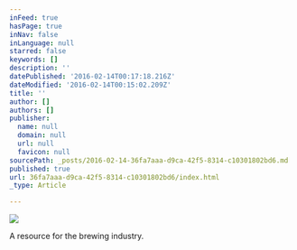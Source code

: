 ```yaml
---
inFeed: true
hasPage: true
inNav: false
inLanguage: null
starred: false
keywords: []
description: ''
datePublished: '2016-02-14T00:17:18.216Z'
dateModified: '2016-02-14T00:15:02.209Z'
title: ''
author: []
authors: []
publisher:
  name: null
  domain: null
  url: null
  favicon: null
sourcePath: _posts/2016-02-14-36fa7aaa-d9ca-42f5-8314-c10301802bd6.md
published: true
url: 36fa7aaa-d9ca-42f5-8314-c10301802bd6/index.html
_type: Article

---
```

![](https://the-grid-user-content.s3-us-west-2.amazonaws.com/6e20f7df-35f1-4459-a3cb-0c64ed15e31c.jpg)

A resource for the brewing industry.